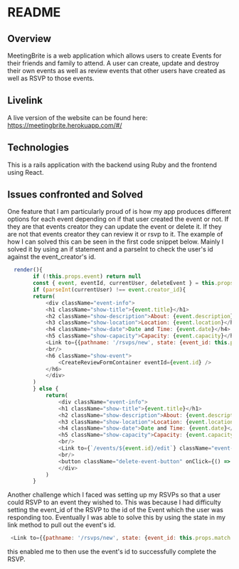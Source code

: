 # README

## Overview
MeetingBrite is a web application which allows users to create Events for their friends and family to attend. A user can create, update and destroy their own events as well as review events that other users have created as well as RSVP to those events.

## Livelink
A live version of the website can be found here: https://meetingbrite.herokuapp.com/#/


## Technologies
This is a rails application with the backend using Ruby and the frontend using React. 


## Issues confronted and Solved
One feature that I am particularly proud of is how my app produces different options for each event depending on if that user created the event or not. If they are that events creator they can update the event or delete it. If they are not that events creator they can review it or rsvp to it. The example of how I can solved this can be seen in the first code snippet below. Mainly I solved it by using an if statement and a parseInt to check the user's id against the event_creator's id.
```javascript
  render(){
        if (!this.props.event) return null
        const { event, eventId, currentUser, deleteEvent } = this.props;
        if (parseInt(currentUser) !== event.creator_id){
        return(
            <div className="event-info">
            <h1 className="show-title">{event.title}</h1>
            <h2 className="show-description">About: {event.description}</h2>
            <h3 className="show-location">Location: {event.location}</h3>
            <h4 className="show-date">Date and Time: {event.date}</h4>
            <h5 className="show-capacity">Capacity: {event.capacity}</h5>
            <Link to={{pathname: '/rsvps/new', state: {event_id: this.props.match.params.eventId}}} className="Rsvp-event">RSVP to Event</Link>
            <br/>
            <h6 className="show-event">
                <CreateReviewFormContainer eventId={event.id} />
            </h6>
            </div>
        )
        } else {
            return(
                <div className="event-info">
                <h1 className="show-title">{event.title}</h1>
                <h2 className="show-description">About: {event.description}</h2>
                <h3 className="show-location">Location: {event.location}</h3>
                <h4 className="show-date">Date and Time: {event.date}</h4>
                <h5 className="show-capacity">Capacity: {event.capacity}</h5>
                <br/>
                <Link to={`/events/${event.id}/edit`} className="event-edit">Edit Event</Link>
                <br/>
                <button className="delete-event-button" onClick={() => deleteEvent(event.id)}>Delete Event</button>
                </div>
            )
        }
```

Another challenge which I faced was setting up my RSVPs so that a user could RSVP to an event they wished to. This was because I had difficulty setting the event_id of the RSVP to the id of the Event which the user was responding too. Eventually I was able to solve this by using the state in my link method to pull out the event's id.
```javascript
 <Link to={{pathname: '/rsvps/new', state: {event_id: this.props.match.params.eventId}}} className="Rsvp-event">RSVP to Event</Link>
 ```

 this enabled me to then use the event's id to successfully complete the RSVP.
        